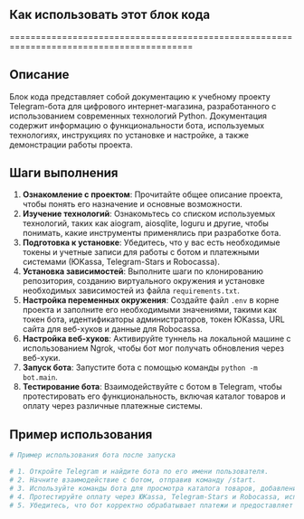 ## Как использовать этот блок кода
=========================================================================================

Описание
-------------------------
Блок кода представляет собой документацию к учебному проекту Telegram-бота для цифрового интернет-магазина, разработанного с использованием современных технологий Python. Документация содержит информацию о функциональности бота, используемых технологиях, инструкциях по установке и настройке, а также демонстрации работы проекта.

Шаги выполнения
-------------------------
1. **Ознакомление с проектом**: Прочитайте общее описание проекта, чтобы понять его назначение и основные возможности.
2. **Изучение технологий**: Ознакомьтесь со списком используемых технологий, таких как aiogram, aiosqlite, loguru и другие, чтобы понимать, какие инструменты применялись при разработке бота.
3. **Подготовка к установке**: Убедитесь, что у вас есть необходимые токены и учетные записи для работы с ботом и платежными системами (ЮKassa, Telegram-Stars и Robocassa).
4. **Установка зависимостей**: Выполните шаги по клонированию репозитория, созданию виртуального окружения и установке необходимых зависимостей из файла `requirements.txt`.
5. **Настройка переменных окружения**: Создайте файл `.env` в корне проекта и заполните его необходимыми значениями, такими как токен бота, идентификаторы администраторов, токен ЮKassa, URL сайта для веб-хуков и данные для Robocassa.
6. **Настройка веб-хуков**: Активируйте туннель на локальной машине с использованием Ngrok, чтобы бот мог получать обновления через веб-хуки.
7. **Запуск бота**: Запустите бота с помощью команды `python -m bot.main`.
8. **Тестирование бота**: Взаимодействуйте с ботом в Telegram, чтобы протестировать его функциональность, включая каталог товаров и оплату через различные платежные системы.

Пример использования
-------------------------

```python
# Пример использования бота после запуска

# 1. Откройте Telegram и найдите бота по его имени пользователя.
# 2. Начните взаимодействие с ботом, отправив команду /start.
# 3. Используйте команды бота для просмотра каталога товаров, добавления товаров в корзину и оформления заказа.
# 4. Протестируйте оплату через ЮKassa, Telegram-Stars и Robocassa, используя тестовые данные, указанные в документации.
# 5. Убедитесь, что бот корректно обрабатывает платежи и предоставляет доступ к оплаченным товарам или услугам.